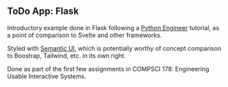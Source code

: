 ## ToDo App: Flask

Introductory example done in Flask following a [Python Engineer](https://www.python-engineer.com/posts/flask-todo-app/) tutorial, as a point of comparison to Svelte and other frameworks. 

Styled with [Semantic UI](https://semantic-ui.com/), which is potentially worthy of concept comparison to Boostrap, Tailwind, etc. in its own right.

Done as part of the first few assignments in COMPSCI 178: Engineering Usable Interactive Systems. 